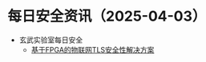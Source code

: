 # 每日安全资讯（2025-04-03）

- 玄武实验室每日安全
  - [基于FPGA的物联网TLS安全性解决方案](https://www.intel.cn/content/dam/www/central-libraries/us/en/documents/fpga-hardware-based-tls-security-for-iot-solution-brief-cn.pdf)
